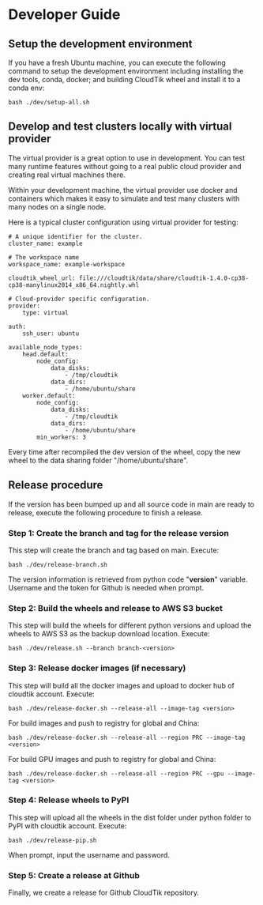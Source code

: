 # Developer Guide
## Setup the development environment
If you have a fresh Ubuntu machine, you can execute the following
command to setup the development environment including installing the
dev tools, conda, docker; and building CloudTik wheel and install it
to a conda env:

```
bash ./dev/setup-all.sh
```

## Develop and test clusters locally with virtual provider
The virtual provider is a great option to use in development. You can test
many runtime features without going to a real public cloud provider and
creating real virtual machines there.

Within your development machine, the virtual provider use docker and containers
which makes it easy to simulate and test many clusters with many nodes on a single node.

Here is a typical cluster configuration using virtual provider for testing:

```
# A unique identifier for the cluster.
cluster_name: example

# The workspace name
workspace_name: example-workspace

cloudtik_wheel_url: file:///cloudtik/data/share/cloudtik-1.4.0-cp38-cp38-manylinux2014_x86_64.nightly.whl

# Cloud-provider specific configuration.
provider:
    type: virtual

auth:
    ssh_user: ubuntu

available_node_types:
    head.default:
        node_config:
            data_disks:
                - /tmp/cloudtik
            data_dirs:
                - /home/ubuntu/share
    worker.default:
        node_config:
            data_disks:
                - /tmp/cloudtik
            data_dirs:
                - /home/ubuntu/share
        min_workers: 3
```

Every time after recompiled the dev version of the wheel,
copy the new wheel to the data sharing folder "/home/ubuntu/share".

## Release procedure
If the version has been bumped up and all source code in main are ready to release,
execute the following procedure to finish a release.

### Step 1: Create the branch and tag for the release version
This step will create the branch and tag based on main. Execute:
```
bash ./dev/release-branch.sh
```
The version information is retrieved from python code "__version__" variable.
Username and the token for Github is needed when prompt. 

### Step 2: Build the wheels and release to AWS S3 bucket
This step will build the wheels for different python versions
and upload the wheels to AWS S3 as the backup download location. 
Execute:
```
bash ./dev/release.sh --branch branch-<version>
```

### Step 3: Release docker images (if necessary)
This step will build all the docker images and upload to docker hub
of cloudtik account.
Execute:
```
bash ./dev/release-docker.sh --release-all --image-tag <version>
```
For build images and push to registry for global and China:
```
bash ./dev/release-docker.sh --release-all --region PRC --image-tag <version>
```
For build GPU images and push to registry for global and China:
```
bash ./dev/release-docker.sh --release-all --region PRC --gpu --image-tag <version> 
```

### Step 4: Release wheels to PyPI
This step will upload all the wheels in the dist folder under python folder
to PyPI with cloudtik account.
Execute:
```
bash ./dev/release-pip.sh
```
When prompt, input the username and password.

### Step 5: Create a release at Github
Finally, we create a release for Github CloudTik repository.
